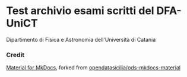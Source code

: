# Test archivio esami scritti del DFA-UniCT
Dipartimento di Fisica e Astronomia dell'Università di Catania

### Credit
[Material for MkDocs](https://squidfunk.github.io/mkdocs-material/), forked from [opendatasicilia/ods-mkdocs-material](https://github.com/opendatasicilia/ods-mkdocs-material)
